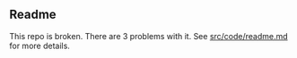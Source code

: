 
## Readme

This repo is broken. There are 3 problems with it. See [src/code/readme.md](code/readme.md) for more details.
